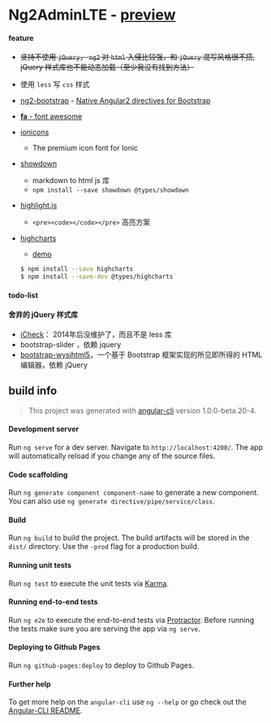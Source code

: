 # Ng2AdminLTE - [preview](https://zenochan.github.io/ng2-admin-lte/)


#### feature

- <strike>坚持不使用 `jQuery`， `ng2` 对 `html` 入侵比较强，和 `jQuery` 混写风格很不搭, jQuery 样式库也不能动态加载（至少我没有找到方法）</strike>
- 使用 `less` 写 `css` 样式 

- [ng2-bootstrap](https://github.com/valor-software/ng2-bootstrap) - [Native Angular2 directives for Bootstrap](http://valor-software.com/ng2-bootstrap/)
- [**fa** - font awesome](https://github.com/FortAwesome/Font-Awesome)

- [ionicons](https://github.com/driftyco/ionicons) 

    - The premium icon font for Ionic
    
- [showdown](https://github.com/showdownjs/showdown) 

    - markdown to html js 库
    - `npm install --save showdown @types/showdown`
    
- [highlight.js](https://highlightjs.org/) 

    - `<pre><code></code></pre>` 高亮方案
    
- [highcharts](http://www.hcharts.cn/)
    
    - [demo](http://www.hcharts.cn/demo/highcharts)
    
    ```bash
    $ npm install --save highcharts
    $ npm install --save-dev @types/highcharts
    ```


#### todo-list




#### 舍弃的 jQuery 样式库

- [iCheck](https://github.com/fronteed/iCheck)： 2014年后没维护了，而且不是 less 库
- bootstrap-slider ，依赖 jquery
- [bootstrap-wysihtml5](http://www.oschina.net/p/bootstrap-wysihtml5)，一个基于 Bootstrap 框架实现的所见即所得的 HTML 编辑器，依赖 jQuery

## build info

> This project was generated with [angular-cli](https://github.com/angular/angular-cli) version 1.0.0-beta.20-4.

#### Development server
Run `ng serve` for a dev server. Navigate to `http://localhost:4200/`. The app will automatically reload if you change any of the source files.

#### Code scaffolding

Run `ng generate component component-name` to generate a new component. You can also use `ng generate directive/pipe/service/class`.

#### Build

Run `ng build` to build the project. The build artifacts will be stored in the `dist/` directory. Use the `-prod` flag for a production build.

#### Running unit tests

Run `ng test` to execute the unit tests via [Karma](https://karma-runner.github.io).

#### Running end-to-end tests

Run `ng e2e` to execute the end-to-end tests via [Protractor](http://www.protractortest.org/).
Before running the tests make sure you are serving the app via `ng serve`.

#### Deploying to Github Pages

Run `ng github-pages:deploy` to deploy to Github Pages.

#### Further help

To get more help on the `angular-cli` use `ng --help` or go check out the [Angular-CLI README](https://github.com/angular/angular-cli/blob/master/README.md).
